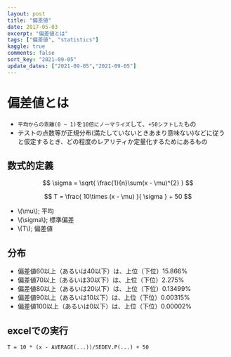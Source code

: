 ```yaml
---
layout: post
title: "偏差値"
date: 2017-05-03
excerpt: "偏差値とは"
tags: ["偏差値", "statistics"]
kaggle: true
comments: false
sort_key: "2021-09-05"
update_dates: ["2021-09-05","2021-09-05"]
---
```



# 偏差値とは
 - `平均からの乖離(0 ~ 1)`を`10倍にノーマライズ`して、`+50シフトした`もの
 - テストの点数等が正規分布(満たしていないときあまり意味ない)などに従うと仮定するとき、どの程度のレアリティか定量化するためにあるもの

## 数式的定義

$$
\sigma = \sqrt{ \frac{1}{n}\sum(x - \mu)^{2} } 
$$

$$
T = \frac{ 10\times (x - \mu) }{ \sigma } + 50
$$

 - \\(\mu\\); 平均
 - \\(\sigma\\); 標準偏差
 - \\(T\\); 偏差値

## 分布
 - 偏差値60以上（あるいは40以下）は、上位（下位）15.866%
 - 偏差値70以上（あるいは30以下）は、上位（下位）2.275%
 - 偏差値80以上（あるいは20以下）は、上位（下位）0.13499%
 - 偏差値90以上（あるいは10以下）は、上位（下位）0.00315%
 - 偏差値100以上（あるいは0以下）は、上位（下位）0.00002%

## excelでの実行

```
T = 10 * (x - AVERAGE(...))/SEDEV.P(...) + 50
```
